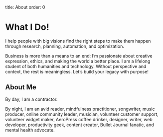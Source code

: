 title: About
order: 0

# What I Do!

I help people with big visions find the right steps to make them happen through research, planning, automation, and optimization.

Business is more than a means to an end: I’m passionate about creative expression, ethics, and making the world a better place. I am a lifelong student of both humanities and technology. Without perspective and context, the rest is meaningless. Let’s build your legacy with purpose!

## About Me

By day, I am a contractor.

By night, I am an avid reader, mindfulness practitioner, songwriter, music producer, online community leader, musician, volunteer customer support, volunteer widget maker, AeroPress coffee drinker, designer, writer, web developer, productivity geek, content creator, Bullet Journal fanatic, and mental health advocate.
